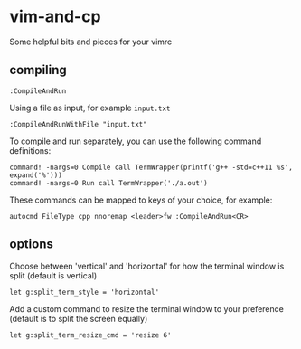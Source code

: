 # vim-and-cp

Some helpful bits and pieces for your vimrc

## compiling

```vim
:CompileAndRun
```

Using a file as input, for example `input.txt`

```vim
:CompileAndRunWithFile "input.txt"
```

To compile and run separately, you can use the following command definitions:

```vim
command! -nargs=0 Compile call TermWrapper(printf('g++ -std=c++11 %s', expand('%')))
command! -nargs=0 Run call TermWrapper('./a.out')
```

These commands can be mapped to keys of your choice, for example:

```vim
autocmd FileType cpp nnoremap <leader>fw :CompileAndRun<CR>
```

## options

Choose between 'vertical' and 'horizontal' for how the terminal window is split
(default is vertical)

```vim
let g:split_term_style = 'horizontal'
```

Add a custom command to resize the terminal window to your preference
(default is to split the screen equally)

```vim
let g:split_term_resize_cmd = 'resize 6'
```
